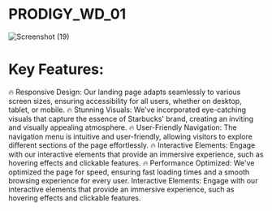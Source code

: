 # PRODIGY_WD_01

![Screenshot (19)](https://github.com/bk408/PRODIGY_WD_01/assets/116827830/09587b7e-310d-4025-859a-48668fde5607)

# Key Features:

🔥 Responsive Design: Our landing page adapts seamlessly to various screen sizes, ensuring accessibility for all users, whether on desktop, tablet, or mobile.
🔥 Stunning Visuals: We've incorporated eye-catching visuals that capture the essence of Starbucks' brand, creating an inviting and visually appealing atmosphere.
🔥 User-Friendly Navigation: The navigation menu is intuitive and user-friendly, allowing visitors to explore different sections of the page effortlessly.
🔥 Interactive Elements: Engage with our interactive elements that provide an immersive experience, such as hovering effects and clickable features.
🔥 Performance Optimized: We've optimized the page for speed, ensuring fast loading times and a smooth browsing experience for every user. Interactive Elements: Engage with our interactive elements that provide an immersive experience, such as hovering effects and clickable features.
